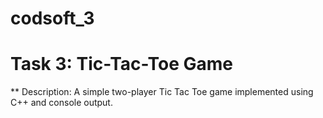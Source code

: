 # codsoft_3
# Task 3: Tic-Tac-Toe Game
** Description: A simple two-player Tic Tac Toe game implemented using C++ and console output.
